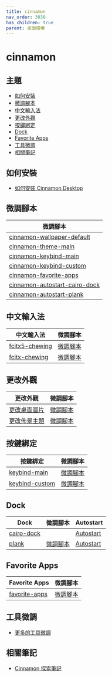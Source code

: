 ```yaml
---
title: cinnamon
nav_order: 3030
has_children: true
parent: 桌面環境
---
```



# cinnamon


## 主題

* [如何安裝](#如何安裝)
* [微調腳本](#微調腳本)
* [中文輸入法](#中文輸入法)
* [更改外觀](#更改外觀)
* [按鍵綁定](#按鍵綁定)
* [Dock](#dock)
* [Favorite Apps](#favorite-apps)
* [工具微調](#工具微調)
* [相關筆記](#相關筆記)


## 如何安裝

* [如何安裝 Cinnamon Desktop](https://samwhelp.github.io/note-about-ubuntu/read/desktop_environment/cinnamon/install.html)


## 微調腳本

| 微調腳本 |
| --- |
| [cinnamon-wallpaper-default](https://github.com/samwhelp/note-about-ubuntu/tree/gh-pages/_demo/adjustment/de/cinnamon/part/cinnamon-wallpaper-default) |
| [cinnamon-theme-main](https://github.com/samwhelp/note-about-ubuntu/tree/gh-pages/_demo/adjustment/de/cinnamon/part/cinnamon-theme-main) |
| [cinnamon-keybind-main](https://github.com/samwhelp/note-about-ubuntu/tree/gh-pages/_demo/adjustment/de/cinnamon/part/cinnamon-keybind-main) |
| [cinnamon-keybind-custom](https://github.com/samwhelp/note-about-ubuntu/tree/gh-pages/_demo/adjustment/de/cinnamon/part/cinnamon-keybind-custom) |
| [cinnamon-favorite-apps](https://github.com/samwhelp/note-about-ubuntu/tree/gh-pages/_demo/adjustment/de/cinnamon/part/cinnamon-favorite-apps) |
| [cinnamon-autostart-cairo-dock](https://github.com/samwhelp/note-about-ubuntu/tree/gh-pages/_demo/adjustment/de/cinnamon/part/cinnamon-autostart-cairo-dock) |
| [cinnamon-autostart-plank](https://github.com/samwhelp/note-about-ubuntu/tree/gh-pages/_demo/adjustment/de/cinnamon/part/cinnamon-autostart-plank) |


## 中文輸入法

| 中文輸入法 | 微調腳本 |
| --- | --- |
| [fcitx5-chewing](https://samwhelp.github.io/note-about-ubuntu/read/subject/im/fcitx5.html) | [微調腳本](https://github.com/samwhelp/note-about-ubuntu/tree/gh-pages/_demo/adjustment/env/im/fcitx5-chewing) |
| [fcitx-chewing](https://samwhelp.github.io/note-about-ubuntu/read/subject/im/fcitx/fcitx-chewing.html) | [微調腳本](https://github.com/samwhelp/note-about-ubuntu/tree/gh-pages/_demo/adjustment/env/im/fcitx-chewing) |


## 更改外觀

| 更改外觀 | 微調腳本 |
| --- | --- |
| [更改桌面圖片](https://samwhelp.github.io/note-about-ubuntu/read/desktop_environment/cinnamon/adjustment/wallpaper.html) | [微調腳本](https://github.com/samwhelp/note-about-ubuntu/tree/gh-pages/_demo/adjustment/de/cinnamon/part/cinnamon-wallpaper-default) |
| [更改佈景主題](https://samwhelp.github.io/note-about-ubuntu/read/desktop_environment/cinnamon/adjustment/theme.html) | [微調腳本](https://github.com/samwhelp/note-about-ubuntu/tree/gh-pages/_demo/adjustment/de/cinnamon/part/cinnamon-theme-main) |


## 按鍵綁定

| 按鍵綁定 | 微調腳本 |
| --- | --- |
| [keybind-main](https://samwhelp.github.io/note-about-ubuntu/read/desktop_environment/cinnamon/adjustment/keybind-main.html) | [微調腳本](https://github.com/samwhelp/note-about-ubuntu/tree/gh-pages/_demo/adjustment/de/cinnamon/part/cinnamon-keybind-main) |
| [keybind-custom](https://samwhelp.github.io/note-about-ubuntu/read/desktop_environment/cinnamon/adjustment/keybind-custom.html) | [微調腳本](https://github.com/samwhelp/note-about-ubuntu/tree/gh-pages/_demo/adjustment/de/cinnamon/part/cinnamon-keybind-custom) |


## Dock

| Dock | 微調腳本 | Autostart |
| --- | --- | --- |
| [cairo-dock](https://samwhelp.github.io/note-about-ubuntu/read/desktop_environment/cinnamon/adjustment/dock-cairo-dock.html) |  | [Autostart](https://github.com/samwhelp/note-about-ubuntu/tree/gh-pages/_demo/adjustment/de/cinnamon/part/cinnamon-autostart-cairo-dock) |
| [plank](https://samwhelp.github.io/note-about-ubuntu/read/desktop_environment/cinnamon/adjustment/dock-plank.html) | [微調腳本](https://github.com/samwhelp/note-about-ubuntu/tree/gh-pages/_demo/adjustment/dock/plank) | [Autostart](https://github.com/samwhelp/note-about-ubuntu/tree/gh-pages/_demo/adjustment/de/cinnamon/part/cinnamon-autostart-plank) |


## Favorite Apps

| Favorite Apps | 微調腳本 |
| --- | --- |
| [favorite-apps](https://samwhelp.github.io/note-about-ubuntu/read/desktop_environment/cinnamon/adjustment/favorite-apps.html) | [微調腳本](https://github.com/samwhelp/note-about-ubuntu/tree/gh-pages/_demo/adjustment/de/cinnamon/part/cinnamon-favorite-apps) |


## 工具微調

* [更多的工具微調](https://samwhelp.github.io/note-about-ubuntu/read/adjustment/tool.html)

## 相關筆記

* [Cinnamon 探索筆記](https://samwhelp.github.io/note-about-cinnamon/)
